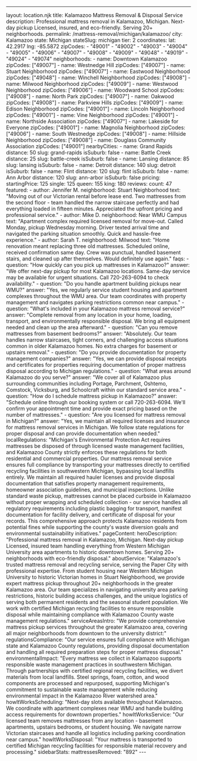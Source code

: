 ---
layout: location.njk
title: Kalamazoo Mattress Removal & Disposal Service
description: Professional mattress removal in Kalamazoo, Michigan. Next-day pickup Licensed, insured, and eco-friendly. Serving 20+ neighborhoods.
permalink: /mattress-removal/michigan/kalamazoo/
city: Kalamazoo state: Michigan stateSlug: michigan tier: 2 coordinates: lat: 42.2917 lng: -85.5872 zipCodes: - "49001" - "49002" - "49003" - "49004" - "49005" - "49006" - "49007" - "49008" - "49009" - "49048" - "49019" - "49024" - "49074" neighborhoods: - name: Downtown Kalamazoo zipCodes: ["49007"] - name: Westnedge Hill zipCodes: ["49007"] - name: Stuart Neighborhood zipCodes: ["49007"] - name: Eastwood Neighborhood zipCodes: ["49048"] - name: Winchell Neighborhood zipCodes: ["49008"] - name: Milwood Neighborhood zipCodes: ["49009"] - name: Westwood Neighborhood zipCodes: ["49006"] - name: Woodward School zipCodes: ["49008"] - name: North Park zipCodes: ["49007"] - name: Oakwood zipCodes: ["49008"] - name: Parkview Hills zipCodes: ["49009"] - name: Edison Neighborhood zipCodes: ["49001"] - name: Lincoln Neighborhood zipCodes: ["49001"] - name: Vine Neighborhood zipCodes: ["49001"] - name: Northside Association zipCodes: ["49007"] - name: Lakeside for Everyone zipCodes: ["49001"] - name: Magnolia Neighborhood zipCodes: ["49006"] - name: South Westnedge zipCodes: ["49008"] - name: Hillside Neighborhood zipCodes: ["49008"] - name: Douglass Community Association zipCodes: ["49001"] nearbyCities: - name: Grand Rapids distance: 50 slug: grand-rapids isSuburb: false - name: Battle Creek distance: 25 slug: battle-creek isSuburb: false - name: Lansing distance: 85 slug: lansing isSuburb: false - name: Detroit distance: 140 slug: detroit isSuburb: false - name: Flint distance: 120 slug: flint isSuburb: false - name: Ann Arbor distance: 120 slug: ann-arbor isSuburb: false pricing: startingPrice: 125 single: 125 queen: 155 king: 180 reviews: count: 47 featured: - author: Jennifer M. neighborhood: Stuart Neighborhood text: "Moving out of our Victorian rental before lease end. Two mattresses from the second floor - team handled the narrow staircase perfectly and had everything loaded in fifteen minutes. Appreciated the upfront pricing and professional service." - author: Mike D. neighborhood: Near WMU Campus text: "Apartment complex required licensed removal for move-out. Called Monday, pickup Wednesday morning. Driver texted arrival time and navigated the parking situation smoothly. Quick and hassle-free experience." - author: Sarah T. neighborhood: Milwood text: "Home renovation meant replacing three old mattresses. Scheduled online, received confirmation same day. Crew was punctual, handled basement stairs, and cleaned up after themselves. Would definitely use again." faqs: - question: "How quickly can you pick up mattresses in Kalamazoo?" answer: "We offer next-day pickup for most Kalamazoo locations. Same-day service may be available for urgent situations. Call 720-263-6094 to check availability." - question: "Do you handle apartment building pickups near WMU?" answer: "Yes, we regularly service student housing and apartment complexes throughout the WMU area. Our team coordinates with property management and navigates parking restrictions common near campus." - question: "What's included in your Kalamazoo mattress removal service?" answer: "Complete removal from any location in your home, loading, transport, and environmentally responsible disposal. We bring all equipment needed and clean up the area afterward." - question: "Can you remove mattresses from basement bedrooms?" answer: "Absolutely. Our team handles narrow staircases, tight corners, and challenging access situations common in older Kalamazoo homes. No extra charges for basement or upstairs removal." - question: "Do you provide documentation for property management companies?" answer: "Yes, we can provide disposal receipts and certificates for properties requiring documentation of proper mattress disposal according to Michigan regulations." - question: "What areas around Kalamazoo do you serve?" answer: "We cover all of Kalamazoo plus surrounding communities including Portage, Parchment, Oshtemo, Comstock, Vicksburg, and Schoolcraft within our standard service area." - question: "How do I schedule mattress pickup in Kalamazoo?" answer: "Schedule online through our booking system or call 720-263-6094. We'll confirm your appointment time and provide exact pricing based on the number of mattresses." - question: "Are you licensed for mattress removal in Michigan?" answer: "Yes, we maintain all required licenses and insurance for mattress removal services in Michigan. We follow state regulations for proper disposal and can provide documentation when needed." localRegulations: "Michigan's Environmental Protection Act requires mattresses be disposed of through licensed waste management facilities, and Kalamazoo County strictly enforces these regulations for both residential and commercial properties. Our mattress removal service ensures full compliance by transporting your mattresses directly to certified recycling facilities in southwestern Michigan, bypassing local landfills entirely. We maintain all required hauler licenses and provide disposal documentation that satisfies property management requirements, homeowner association guidelines, and municipal inspections. Unlike standard waste pickup, mattresses cannot be placed curbside in Kalamazoo without proper wrapping and scheduled collection - our service handles all regulatory requirements including plastic bagging for transport, manifest documentation for facility delivery, and certificate of disposal for your records. This comprehensive approach protects Kalamazoo residents from potential fines while supporting the county's waste diversion goals and environmental sustainability initiatives." pageContent: heroDescription: "Professional mattress removal in Kalamazoo, Michigan. Next-day pickup Licensed, insured team handling everything from Western Michigan University area apartments to historic downtown homes. Serving 20+ neighborhoods with eco-friendly disposal." aboutService: "Kalamazoo's trusted mattress removal and recycling service, serving the Paper City with professional expertise. From student housing near Western Michigan University to historic Victorian homes in Stuart Neighborhood, we provide expert mattress pickup throughout 20+ neighborhoods in the greater Kalamazoo area. Our team specializes in navigating university area parking restrictions, historic building access challenges, and the unique logistics of serving both permanent residents and the seasonal student population. We work with certified Michigan recycling facilities to ensure responsible disposal while maintaining compliance with Kalamazoo County waste management regulations." serviceAreasIntro: "We provide comprehensive mattress pickup services throughout the greater Kalamazoo area, covering all major neighborhoods from downtown to the university district:" regulationsCompliance: "Our service ensures full compliance with Michigan state and Kalamazoo County regulations, providing disposal documentation and handling all required preparation steps for proper mattress disposal." environmentalImpact: "Every mattress we collect in Kalamazoo supports responsible waste management practices in southwestern Michigan. Through partnerships with certified regional recycling facilities, we divert materials from local landfills. Steel springs, foam, cotton, and wood components are processed and repurposed, supporting Michigan's commitment to sustainable waste management while reducing environmental impact in the Kalamazoo River watershed area." howItWorksScheduling: "Next-day slots available throughout Kalamazoo. We coordinate with apartment complexes near WMU and handle building access requirements for downtown properties." howItWorksService: "Our licensed team removes mattresses from any location - basement apartments, upstairs bedrooms, or student housing. We navigate narrow Victorian staircases and handle all logistics including parking coordination near campus." howItWorksDisposal: "Your mattress is transported to certified Michigan recycling facilities for responsible material recovery and processing." sidebarStats: mattressesRemoved: "892" ---